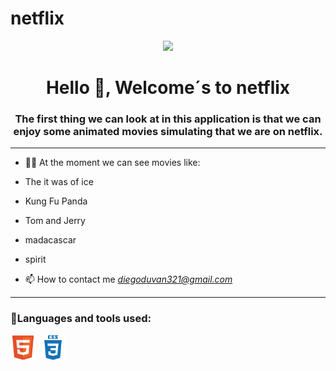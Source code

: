 # <h1>netflix</h1>
<div id="header" align="center">
<img src="https://elceo.com/wp-content/uploads/2019/02/netflix_cine.jpg" width="200"/>
<h1 align="center">Hello 👋, Welcome´s to netflix</h1>
<h3 align="center"> The first thing we can look at in this application is that we can enjoy some animated movies simulating that we are on netflix.
</div>

- - -
- 👨‍💻 At the moment we can see
     movies like:

- The it was of ice
- Kung Fu Panda
- Tom and Jerry
- madacascar
- spirit

- 📫 How to contact me
*diegoduvan321@gmail.com*

- - -

<div align="left">
<h3>🔨Languages ​​and tools used:</h3>
<div>
<img src="https://github.com/devicons/devicon/raw/master/icons/html5/html5-original.svg" title="HTML5" alt="HTML" width="40" height="40"/>&nbsp;
<img src="https://github.com/devicons/devicon/raw/master/icons/css3/css3-plain-wordmark.svg" title="CSS3" alt="CSS" width="40" height="40"/>&nbsp;
